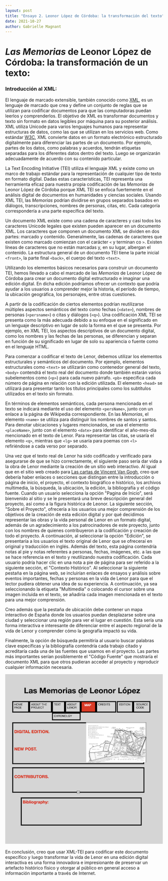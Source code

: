 ```yaml
---
layout: post
title: "Ensayo 2. Leonor López de Córdoba: la transformación del texto"
date: 2021-10-27
author: Gabrielle Magnant
---
```


# *Las Memorias* de Leonor López de Córdoba: la transformación de un texto:

### Introducción al XML:

El lenguaje de marcado extensible, también conocido como [XML](https://www.w3schools.com/xml/xml_whatis.asp), es un lenguaje de marcado que crea y define un conjunto de reglas que se utilizan para codificar documentos para que las computadoras puedan leerlos y comprenderlos. El objetivo de XML es transformar documentos y texto sin formato en datos legibles por máquina para su posterior análisis. XML utiliza Unicode para varios lenguajes humanos para representar estructuras de datos, como las que se utilizan en los servicios web. Como estándar [W3C](https://www.w3.org/standards/xml/core), XML convierte datos en un formato electrónico estructurado digitalmente para diferenciar las partes de un documento. Por ejemplo, partes de los datos, como palabras y acuerdos, tendrán etiquetas separadas para los diferentes datos dentro del texto. Luego se organizarán adecuadamente de acuerdo con su contenido particular.

La Text Encoding Initiative (TEI) utiliza el lenguaje XML y existe como un marco de trabajo estándar para la representación de cualquier tipo de texto en formato digital. Dadas estas características, TEI representa una herramienta eficaz para nuestra propia codificación de las *Memorias* de Leonor López de Córdoba porque XML TEI se enfoca fuertemente en el análisis digital de documentos en humanidades y ciencias sociales. Usando XML TEI, las *Memorias* podrían dividirse en grupos separados basados en diálogos, transcripciones, nombres de personas, citas, etc. Cada categoría correspondería a una parte específica del texto. 

Un documento XML existe como una cadena de caracteres y casi todos los caracteres Unicode legales que existen pueden aparecer en un documento XML. Los caracteres que componen un documento XML se dividen en dos partes: marcado y contenido. Generalmente, las cadenas de caracteres que existen como marcado comienzan con el carácter `<` y terminan co `>`. Existen líneas de caracteres que no están marcadas y, en su lugar, albergan el contenido. La estructura general de un documento TEI tiene la parte inicial `<front>`, la parte final `<back>`, el cuerpo del texto `<text>`.

Utilizando los elementos básicos necesarios para construir un documento TEI, hemos llevado a cabo el marcado de las *Memorias* de Leonor López de Córdoba para crear un documento digital estructurado e imaginar una edición digital. En dicha edición podríamos ofrecer un contexto que podría ayudar a los usuarios a comprender mejor la historia, el período de tiempo, la ubicación geográfica, los personajes, entre otras cuestiones. 

A partir de la codificación de ciertos elementos podrían reutilizarse múltiples aspectos semánticos del texto como fechas (`<date>`), nombres de personas (`<persname>`) o citas y diálogos (`<q>`). Una codificación XML TEI se presenta como la más adecuada debido a su enfoque en el significado en un lenguaje descriptivo en lugar de solo la forma en el que se presenta. Por ejemplo, en XML TEI, los aspectos descriptivos de un documento digital, como los nombres y las fechas de las personas, se diferencian y separan en función de su significado en lugar de solo su apariencia o fuente como en el lenguaje HTML.

Para comenzar a codificar el texto de Lenor, debemos utilizar los elementos estructurales y semánticos del documento. Por ejemplo, elementos estructurales como `<text>` se utilizarán como contenedor general del texto, `<body>` contendrá el texto real del documento donde también estarán varios subelementos como (`<p>`) para cada nuevo párrafo. `<pb>` especifica cada número de página en relación con la edición utilizada. El elemento `<head>` se utilizará para presentar tanto los títulos principales como los subtítulos utilizados en el texto sin formato.

En términos de elementos semánticos, cada persona mencionada en el texto se indicará mediante el uso del elemento `<persName>`, junto con un enlace a la página de Wikipedia correspondiente. En las *Memorias*, el elemento `<name>` se utiliza para distinguir los nombres de santos y santos. Para denotar ubicaciones y lugares mencionados, se usa el elemento `<placeName>`, junto con el elemento `<date>` para identificar el año-mes-día mencionado en el texto de Lenor. Para representar las citas, se usaría el elemento `<q>`, mientras que `<lg>` se usaría para poemas con `<l>` refiriéndose a cada verso por separado.

Una vez que el texto real de Lenor ha sido codificado y verificado para asegurarse de que se hizo correctamente, el siguiente paso sería dar vida a la obra de Lenor mediante la creación de un sitio web interactivo. Al igual que en el sitio web creado para [Las cartas de Vincent Van Gogh](http://vangoghletters.org/vg/), creo que debería haber enlaces o secciones que distingan entre la introducción o página de inicio, el proyecto, el contexto biográfico e histórico, los archivos multimedia, la búsqueda, la ubicación, la edición, la bibliografía y el código fuente. Cuando un usuario selecciona la opción "Pagina de Inicio", será bienvenido al sitio y se le presentará una breve descripción general del proyecto, así como a la figura histórica de Leonor. La siguiente sección, "Sobre el Proyecto", ofrecería a los usuarios una mejor comprensión de los objetivos de la creación de esta edición digital y por qué decidimos representar las obras y la vida personal de Lenor en un formato digital, además de un agradecimiento a los patrocinadores de este proyecto, junto con los nombres de quienes contribuyeron a la codificación y creación de todo el proyecto. A continuación, al seleccionar la opción "Edición", se presentaría a los usuarios el texto original de Lenor que se ofreceraí en original y traducciión en inglés. Además del texto, esta página contendría notas al pie y notas referentes a personas, fechas, imágenes, etc. a las que se hace referencia en el texto y reutilizando nuestra codificación. Cada usuario podría hacer clic en una nota a pie de página para ser referido a la siguiente sección, el "Contexto Histórico". Al seleccionar la siguiente pestaña en la página web, se incluirían enlaces de ensayos y análisis sobre eventos importantes, fechas y personas en la vida de Lenor para que el lector pudiera obtener una idea de su experiencia. A continuación, ya sea seleccionando la etiqueta "Multimedia" o colocando el cursor sobre una imagen incluida en el texto, se añadiría cada imagen mencionada en el texto para una mejor comprensión. 

Creo además que la pestaña de ubicación debe contener un mapa interactivo de España donde los usuarios puedan desplazarse sobre una ciudad y seleccionar una región para ver el lugar en cuestión. Esta sería una forma interactiva e interesante de diferenciar entre el aspecto regional de la vida de Lenor y comprender cómo la geografía impactó su vida. 

Finalmente, la opción de búsqueda permitiría al usuario buscar palabras clave específicas y la bibliografía contendría cada trabajo citado y acreditaría cada una de las fuentes que usamos en el proyecto. Las partes más importantes serían posiblemente el "Código Fuente" que mostraría el documento XML para que otros pudieran acceder al proyecto y reproducir cualquier información necesaria. 
  
 <img src="/assets/images/lenormapa.png" alt="imagen" width="700"> 

 En conclusión, creo que usar XML-TEI para codificar este documento específico y luego transformar la vida de Lenor en una edición digital interactiva es una forma innovadora e impresionante de preservar un artefacto histórico físico y otorgar al público en general acceso a información importante a través de Internet.


